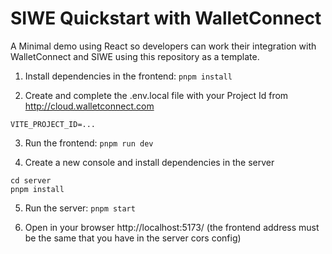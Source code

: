 # SIWE Quickstart with WalletConnect

A Minimal demo using React so developers can work their integration with WalletConnect and SIWE using this repository as a template.

1. Install dependencies in the frontend: `pnpm install`

2. Create and complete the .env.local file with your Project Id from http://cloud.walletconnect.com

```
VITE_PROJECT_ID=...
```

3. Run the frontend: `pnpm run dev`

4. Create a new console and install dependencies in the server

```
cd server 
pnpm install
```

5. Run the server:  `pnpm start`

6. Open in your browser http://localhost:5173/ 
(the frontend address must be the same that you have in the server cors config)
